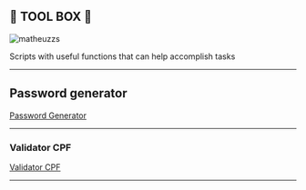 ## 🧰 TOOL BOX 🧰
<p><img align="center" src="https://media4.giphy.com/media/l2Je0ZdFV02q7wncc/giphy.gif?cid=ecf05e47yg1c654iavfje5dcqbgkp6eu28p76lpx9s3p9ai8&ep=v1_gifs_search&rid=giphy.gif&ct=g" alt="matheuzzs" width ="auto" height = "auto"/</p>

  Scripts with useful functions that can help accomplish tasks
_________________________________________________________________________________________________________________________________________________________________________________

## Password generator

[Password Generator](https://github.com/matheuzzs/toolbox/blob/main/password_generator.py)

_________________________________________________________________________________________________________________________________________________________________________________
### Validator CPF

[Validator CPF](https://github.com/matheuzzs/toolbox/blob/main/validator_cpf.py)

_________________________________________________________________________________________________________________________________________________________________________________

